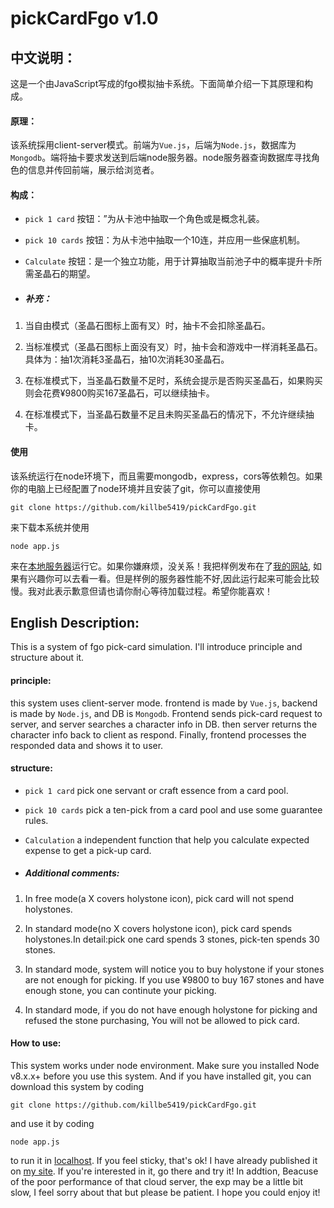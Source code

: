# pickCardFgo v1.0


## 中文说明：

这是一个由JavaScript写成的fgo模拟抽卡系统。下面简单介绍一下其原理和构成。

#### 原理：

该系统採用client-server模式。前端为`Vue.js`，后端为`Node.js`，数据库为`Mongodb`。端将抽卡要求发送到后端node服务器。node服务器查询数据库寻找角色的信息并传回前端，展示给浏览者。

#### 构成：

- `pick 1 card` 按钮：”为从卡池中抽取一个角色或是概念礼装。

- `pick 10 cards` 按钮：为从卡池中抽取一个10连，并应用一些保底机制。

- `Calculate` 按钮：是一个独立功能，用于计算抽取当前池子中的概率提升卡所需圣晶石的期望。

- ##### 补充：

1. 当自由模式（圣晶石图标上面有叉）时，抽卡不会扣除圣晶石。

2. 当标准模式（圣晶石图标上面没有叉）时，抽卡会和游戏中一样消耗圣晶石。具体为：抽1次消耗3圣晶石，抽10次消耗30圣晶石。

3. 在标准模式下，当圣晶石数量不足时，系统会提示是否购买圣晶石，如果购买则会花费¥9800购买167圣晶石，可以继续抽卡。

4. 在标准模式下，当圣晶石数量不足且未购买圣晶石的情况下，不允许继续抽卡。

#### 使用
该系统运行在node环境下，而且需要mongodb，express，cors等依赖包。如果你的电脑上已经配置了node环境并且安装了git，你可以直接使用

`git clone https://github.com/killbe5419/pickCardFgo.git` 

来下载本系统并使用

`node app.js`

来在[本地服务器](http://localhost:8080)运行它。如果你嫌麻烦，没关系！我把样例发布在了[我的网站](http://pickcard.net-labo.icu), 如果有兴趣你可以去看一看。但是样例的服务器性能不好,因此运行起来可能会比较慢。我对此表示歉意但请也请你耐心等待加载过程。希望你能喜欢！


## English Description:
This is a system of fgo pick-card simulation. I'll introduce principle and structure about it.

#### principle:
this system uses client-server mode. frontend is made by `Vue.js`, backend is made by `Node.js`, and DB is `Mongodb`. Frontend sends pick-card request to server, and server searches a character info in DB. then server returns the character info back to client as respond. Finally, frontend processes the responded data and shows it to user.

#### structure:

- `pick 1 card`  pick one servant or craft essence from a card pool.

- `pick 10 cards`  pick a ten-pick from a card pool and use some guarantee rules.

- `Calculation`  a independent function that help you calculate expected expense to get a pick-up card.

- ##### Additional comments:

1. In free mode(a X covers holystone icon), pick card will not spend holystones.

2. In standard mode(no X covers holystone icon), pick card spends holystones.In detail:pick one card spends 3 stones, pick-ten spends 30 stones.

3. In standard mode, system will notice you to buy holystone if your stones are not enough for picking. If you use ¥9800 to buy 167 stones and have enough stone, you can continute your picking.

4. In standard mode, if you do not have enough holystone for picking and refused the stone purchasing, You will not be allowed to pick card.

#### How to use:
This system works under node environment. Make sure you installed Node v8.x.x+ before you use this system. And if you have installed git, you can download this system by coding

`git clone https://github.com/killbe5419/pickCardFgo.git`

and use it by coding

`node app.js`

to run it in [localhost](http://localhost:8080). If you feel sticky, that's ok! I have already published it on [my site](http://pickcard.net-labo.icu). If you're interested in it, go there and try it! In addtion, Beacuse of the poor performance of that cloud server, the exp may be a little bit slow, I feel sorry about that but please be patient. I hope you could enjoy it!
